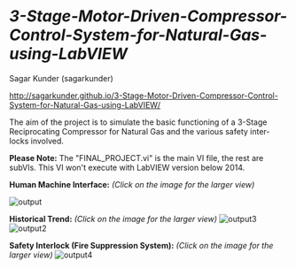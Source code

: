 # <i>3-Stage-Motor-Driven-Compressor-Control-System-for-Natural-Gas-using-LabVIEW</i>
Sagar Kunder (sagarkunder)

http://sagarkunder.github.io/3-Stage-Motor-Driven-Compressor-Control-System-for-Natural-Gas-using-LabVIEW/

The aim of the project is to simulate the basic functioning of a 3-Stage Reciprocating Compressor for Natural Gas and the various safety inter-locks involved.

<b>Please Note:</b> 
The "FINAL_PROJECT.vi" is the main VI file, the rest are subVIs.
This VI won't execute with LabVIEW version below 2014.

<b>Human Machine Interface:</b> <i>(Click on the image for the larger view)</i>

![output](https://cloud.githubusercontent.com/assets/17741974/16179894/4be2bc78-3674-11e6-86c1-c7e5b12c3501.jpg)

<b>Historical Trend:</b> <i>(Click on the image for the larger view)</i>
![output3](https://cloud.githubusercontent.com/assets/17741974/16179900/79038eee-3674-11e6-81e1-40b77d7d7cf8.jpg)
![output2](https://cloud.githubusercontent.com/assets/17741974/16179899/6bc785a0-3674-11e6-9db2-1c17aa35e378.jpg)

<b>Safety Interlock (Fire Suppression System):</b> <i>(Click on the image for the larger view)</i>
![output4](https://cloud.githubusercontent.com/assets/17741974/16179920/2cda0150-3675-11e6-9f72-736fe18515b9.jpg)

